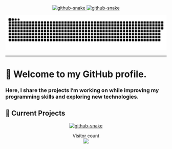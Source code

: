 <!--
  Github Stats & Most Used Languages
-->
<p align="center">
<a href="#">
  <!--
  <img height=200 align="center" src="https://my-stats-43gk.vercel.app/api?username=hamxy&show_icons=true&theme=swift&hide=contribs&rank_icon=github&include_all_commits=true&card_width=150" />
  -->

   <picture>
  <source media="(prefers-color-scheme: dark)" srcset="https://my-stats-43gk.vercel.app/api?username=hamxy&show_icons=true&theme=midnight-purple&hide=contribs&rank_icon=github&include_all_commits=true&card_width=150" />
  <source media="(prefers-color-scheme: light)" srcset="https://my-stats-43gk.vercel.app/api?username=hamxy&show_icons=true&theme=swift&hide=contribs&rank_icon=github&include_all_commits=true&card_width=150" />
  <img height=200 aligh="center" alt="github-snake" src="https://my-stats-43gk.vercel.app/api?username=hamxy&show_icons=true&theme=swift&hide=contribs&rank_icon=github&include_all_commits=true&card_width=150" />
  </picture>
</a>
<a href="#">
  <!--
  <img height=200 align="center" src="https://my-stats-43gk.vercel.app/api/top-langs/?username=hamxy&langs_count=8&layout=donut&theme=swift&card_width=150" />
  -->
  <picture>
  <source media="(prefers-color-scheme: dark)" srcset="https://my-stats-43gk.vercel.app/api/top-langs/?username=hamxy&langs_count=8&layout=donut&theme=midnight-purple&card_width=150" />
  <source media="(prefers-color-scheme: light)" srcset="https://my-stats-43gk.vercel.app/api/top-langs/?username=hamxy&langs_count=8&layout=donut&theme=swift&card_width=150" />
  <img height=200 alt="github-snake" src="https://my-stats-43gk.vercel.app/api/top-langs/?username=hamxy&langs_count=8&layout=donut&theme=swift&card_width=15" />
  </picture>
  
</a>
</p>
<!-- 
  Waka Time
  <p align="center">
<picture>
  <source media="(prefers-color-scheme: dark)" srcset="https://github-readme-stats.vercel.app/api/wakatime?username=hamxy?theme=midnight-purple" />
  <source media="(prefers-color-scheme: light)" srcset="https://github-readme-stats.vercel.app/api/wakatime?username=hamxy&theme=swif" />
  <img alt="github-snake" src="https://github-readme-stats.vercel.app/api/wakatime?username=hamxy&theme=swif" />
</picture>
</p>
-->


<!--
  Snake
-->
<picture>
  <source media="(prefers-color-scheme: dark)" srcset="github-snake-dark.svg" />
  <source media="(prefers-color-scheme: light)" srcset="github-snake.svg" />
  <img alt="github-snake" src="github-snake.svg" />
</picture>

<!--
<p align="center">
<a href=#><img src="github-user-contribution.svg"></a>
</p>
-->


---

# 👋 Welcome to my GitHub profile. 
### Here, I share the projects I’m working on while improving my programming skills and exploring new technologies.

## 🎯 Current Projects

<p align="center">
  <a href="https://github.com/hamxy/linkcut">
    <picture>
  <source media="(prefers-color-scheme: dark)" srcset="https://github-readme-stats.vercel.app/api/pin/?username=hamxy&repo=LinkCut&theme=midnight-purple" />
  <source media="(prefers-color-scheme: light)" srcset="https://github-readme-stats.vercel.app/api/pin/?username=hamxy&repo=LinkCut&theme=swift" />
  <img alt="github-snake" src="https://github-readme-stats.vercel.app/api/pin/?username=hamxy&repo=LinkCut&theme=swift" />
</picture>
  </a>
  </p>



<!--
  Visitor Count
-->
<p align="center">
  Visitor count<br>
  <img src="https://profile-counter.glitch.me/hamxy/count.svg" />
</p>




<!--
**hamxy/hamxy** is a ✨ _special_ ✨ repository because its `README.md` (this file) appears on your GitHub profile.

Here are some ideas to get you started:

- 🔭 I’m currently working on ...
- 🌱 I’m currently learning ...
- 👯 I’m looking to collaborate on ...
- 🤔 I’m looking for help with ...
- 💬 Ask me about ...
- 📫 How to reach me: ...
- 😄 Pronouns: ...
- ⚡ Fun fact: ...


<p align="center">
  <img src="https://github-readme-stats.vercel.app/api/wakatime?username=hamxy&theme=swift" />
</p>

-->
